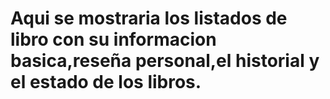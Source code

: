 # Aqui se mostraria los listados de libro con su informacion basica,reseña personal,el historial y el estado de los libros.
